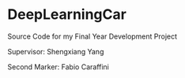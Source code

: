 # DeepLearningCar

Source Code for my Final Year Development Project

Supervisor: Shengxiang Yang

Second Marker: Fabio Caraffini
